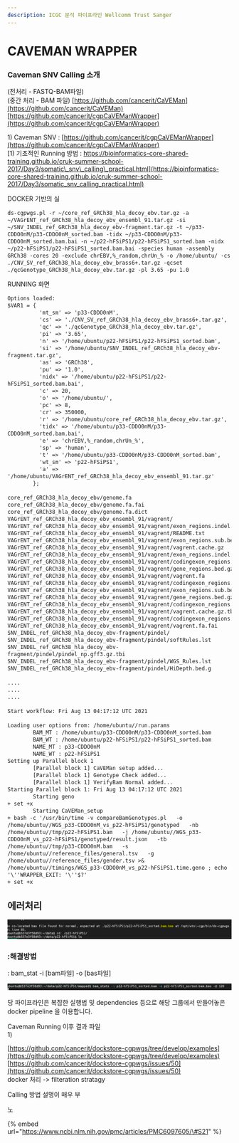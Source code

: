 ```yaml
---
description: ICGC 분석 파이프라인 Wellcomm Trust Sanger
---
```


# CAVEMAN WRAPPER

### Caveman SNV Calling 소개

  


\(전처리 - FASTQ-BAM파일\)  
\(중간 처리 - BAM 파일\) [https://github.com/cancerit/CaVEMan](https://github.com/cancerit/CaVEMan)  
[https://github.com/cancerit/cgpCaVEManWrapper](https://github.com/cancerit/cgpCaVEManWrapper)





1\) Caveman SNV : [https://github.com/cancerit/cgpCaVEManWrapper](https://github.com/cancerit/cgpCaVEManWrapper)  
[1\) 기초적인 Running 방법 : https://bioinformatics-core-shared-training.github.io/cruk-summer-school-2017/Day3/somatic\_snv\_calling\_practical.html](https://bioinformatics-core-shared-training.github.io/cruk-summer-school-2017/Day3/somatic_snv_calling_practical.html)





DOCKER 기반의 실

```text
ds-cgpwgs.pl -r ~/core_ref_GRCh38_hla_decoy_ebv.tar.gz -a ~/VAGrENT_ref_GRCh38_hla_decoy_ebv_ensembl_91.tar.gz -si ~/SNV_INDEL_ref_GRCh38_hla_decoy_ebv-fragment.tar.gz -t ~/p33-CDDO0nM/p33-CDDO0nM_sorted.bam -tidx ~/p33-CDDO0nM/p33-CDDO0nM_sorted.bam.bai -n ~/p22-hFSiPS1/p22-hFSiPS1_sorted.bam -nidx ~/p22-hFSiPS1/p22-hFSiPS1_sorted.bam.bai -species human -assembly GRCh38 -cores 20 -exclude chrEBV,%_random,chrUn_% -o /home/ubuntu/ -cs ./CNV_SV_ref_GRCh38_hla_decoy_ebv_brass6+.tar.gz -qcset ./qcGenotype_GRCh38_hla_decoy_ebv.tar.gz -pl 3.65 -pu 1.0
```

RUNNING 화면

```text
Options loaded:
$VAR1 = {
          'mt_sm' => 'p33-CDDO0nM',
          'cs' => './CNV_SV_ref_GRCh38_hla_decoy_ebv_brass6+.tar.gz',
          'qc' => './qcGenotype_GRCh38_hla_decoy_ebv.tar.gz',
          'pi' => '3.65',
          'n' => '/home/ubuntu/p22-hFSiPS1/p22-hFSiPS1_sorted.bam',
          'si' => '/home/ubuntu/SNV_INDEL_ref_GRCh38_hla_decoy_ebv-fragment.tar.gz',
          'as' => 'GRCh38',
          'pu' => '1.0',
          'nidx' => '/home/ubuntu/p22-hFSiPS1/p22-hFSiPS1_sorted.bam.bai',
          'c' => 20,
          'o' => '/home/ubuntu/',
          'pc' => 8,
          'cr' => 350000,
          'r' => '/home/ubuntu/core_ref_GRCh38_hla_decoy_ebv.tar.gz',
          'tidx' => '/home/ubuntu/p33-CDDO0nM/p33-CDDO0nM_sorted.bam.bai',
          'e' => 'chrEBV,%_random,chrUn_%',
          'sp' => 'human',
          't' => '/home/ubuntu/p33-CDDO0nM/p33-CDDO0nM_sorted.bam',
          'wt_sm' => 'p22-hFSiPS1',
          'a' => '/home/ubuntu/VAGrENT_ref_GRCh38_hla_decoy_ebv_ensembl_91.tar.gz'
        };

core_ref_GRCh38_hla_decoy_ebv/genome.fa
core_ref_GRCh38_hla_decoy_ebv/genome.fa.fai
core_ref_GRCh38_hla_decoy_ebv/genome.fa.dict
VAGrENT_ref_GRCh38_hla_decoy_ebv_ensembl_91/vagrent/
VAGrENT_ref_GRCh38_hla_decoy_ebv_ensembl_91/vagrent/exon_regions.indel.bed.gz
VAGrENT_ref_GRCh38_hla_decoy_ebv_ensembl_91/vagrent/README.txt
VAGrENT_ref_GRCh38_hla_decoy_ebv_ensembl_91/vagrent/exon_regions.sub.bed.gz.tbi
VAGrENT_ref_GRCh38_hla_decoy_ebv_ensembl_91/vagrent/vagrent.cache.gz
VAGrENT_ref_GRCh38_hla_decoy_ebv_ensembl_91/vagrent/exon_regions.indel.bed.gz.tbi
VAGrENT_ref_GRCh38_hla_decoy_ebv_ensembl_91/vagrent/codingexon_regions.sub.bed.gz
VAGrENT_ref_GRCh38_hla_decoy_ebv_ensembl_91/vagrent/gene_regions.bed.gz.tbi
VAGrENT_ref_GRCh38_hla_decoy_ebv_ensembl_91/vagrent/vagrent.fa
VAGrENT_ref_GRCh38_hla_decoy_ebv_ensembl_91/vagrent/codingexon_regions.indel.bed.gz
VAGrENT_ref_GRCh38_hla_decoy_ebv_ensembl_91/vagrent/exon_regions.sub.bed.gz
VAGrENT_ref_GRCh38_hla_decoy_ebv_ensembl_91/vagrent/gene_regions.bed.gz
VAGrENT_ref_GRCh38_hla_decoy_ebv_ensembl_91/vagrent/codingexon_regions.sub.bed.gz.tbi
VAGrENT_ref_GRCh38_hla_decoy_ebv_ensembl_91/vagrent/vagrent.cache.gz.tbi
VAGrENT_ref_GRCh38_hla_decoy_ebv_ensembl_91/vagrent/codingexon_regions.indel.bed.gz.tbi
VAGrENT_ref_GRCh38_hla_decoy_ebv_ensembl_91/vagrent/vagrent.fa.fai
SNV_INDEL_ref_GRCh38_hla_decoy_ebv-fragment/pindel/
SNV_INDEL_ref_GRCh38_hla_decoy_ebv-fragment/pindel/softRules.lst
SNV_INDEL_ref_GRCh38_hla_decoy_ebv-fragment/pindel/pindel_np.gff3.gz.tbi
SNV_INDEL_ref_GRCh38_hla_decoy_ebv-fragment/pindel/WGS_Rules.lst
SNV_INDEL_ref_GRCh38_hla_decoy_ebv-fragment/pindel/HiDepth.bed.g

....
....
....

Start workflow: Fri Aug 13 04:17:12 UTC 2021

Loading user options from: /home/ubuntu//run.params
        BAM_MT : /home/ubuntu/p33-CDDO0nM/p33-CDDO0nM_sorted.bam
        BAM_WT : /home/ubuntu/p22-hFSiPS1/p22-hFSiPS1_sorted.bam
        NAME_MT : p33-CDDO0nM
        NAME_WT : p22-hFSiPS1
Setting up Parallel block 1
        [Parallel block 1] CaVEMan setup added...
        [Parallel block 1] Genotype Check added...
        [Parallel block 1] VerifyBam Normal added...
Starting Parallel block 1: Fri Aug 13 04:17:12 UTC 2021
        Starting geno
+ set +x
        Starting CaVEMan_setup
+ bash -c '/usr/bin/time -v compareBamGenotypes.pl   -o /home/ubuntu//WGS_p33-CDDO0nM_vs_p22-hFSiPS1/genotyped   -nb /home/ubuntu//tmp/p22-hFSiPS1.bam   -j /home/ubuntu//WGS_p33-CDDO0nM_vs_p22-hFSiPS1/genotyped/result.json   -tb /home/ubuntu//tmp/p33-CDDO0nM.bam   -s /home/ubuntu//reference_files/general.tsv   -g /home/ubuntu//reference_files/gender.tsv >& /home/ubuntu//timings/WGS_p33-CDDO0nM_vs_p22-hFSiPS1.time.geno ; echo '\''WRAPPER_EXIT: '\''$?'
+ set +x

```

## 에러처리

![bas &#xD30C;&#xC77C;&#xC774; &#xC5C6;&#xB294; &#xACBD;&#xC6B0;](../../.gitbook/assets/image%20%28104%29.png)

### :해결방법 

: bam\_stat -i \[bam파일\] -o \[bas파일\] 

![](../../.gitbook/assets/image%20%28102%29.png)





  
당 파이프라인은 복잡한 실행법 및 dependencies 등으로 해당 그룹에서 만들어놓은 docker pipeline 을 이용합니다.



Caveman Running 이후 결과 파일  
1\) 







[https://github.com/cancerit/dockstore-cgpwgs/tree/develop/examples](https://github.com/cancerit/dockstore-cgpwgs/tree/develop/examples)  
[https://github.com/cancerit/dockstore-cgpwgs/issues/50](https://github.com/cancerit/dockstore-cgpwgs/issues/50)  
docker 처리 -&gt; filteration stratagy



Calling 방법 설명이 매우 부





노

{% embed url="https://www.ncbi.nlm.nih.gov/pmc/articles/PMC6097605/\#S21" %}





